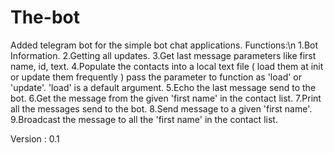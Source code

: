 # The-bot

Added telegram bot for the simple bot chat applications.
 Functions:\n
	1.Bot Information.
	2.Getting all updates.
	3.Get last message parameters like first name, id, text.
	4.Populate the contacts into a local text file ( load them at init or update them frequently )
		pass the parameter to function as 'load' or 'update'. 'load' is a default argument.
	5.Echo the last message send to the bot.
	6.Get the message from the given 'first name' in the contact list.
	7.Print all the messages send to the bot.
	8.Send message to a given 'first name'.
	9.Broadcast the message to all the 'first name' in the contact list.

Version : 0.1 
